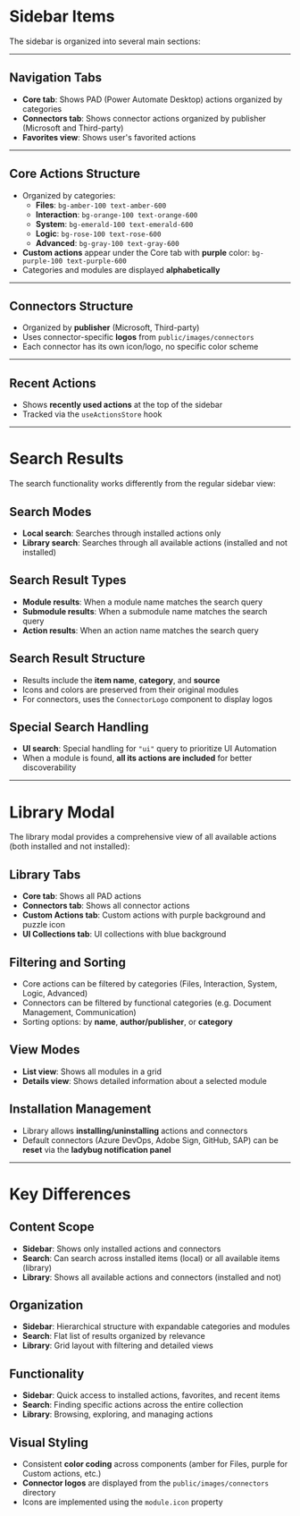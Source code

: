 # Sidebar Items

The sidebar is organized into several main sections:

---

## Navigation Tabs

- **Core tab**: Shows PAD (Power Automate Desktop) actions organized by categories  
- **Connectors tab**: Shows connector actions organized by publisher (Microsoft and Third-party)  
- **Favorites view**: Shows user's favorited actions  

---

## Core Actions Structure

- Organized by categories:
  - **Files**: `bg-amber-100 text-amber-600`
  - **Interaction**: `bg-orange-100 text-orange-600`
  - **System**: `bg-emerald-100 text-emerald-600`
  - **Logic**: `bg-rose-100 text-rose-600`
  - **Advanced**: `bg-gray-100 text-gray-600`
- **Custom actions** appear under the Core tab with **purple** color: `bg-purple-100 text-purple-600`
- Categories and modules are displayed **alphabetically**

---

## Connectors Structure

- Organized by **publisher** (Microsoft, Third-party)
- Uses connector-specific **logos** from `public/images/connectors`
- Each connector has its own icon/logo, no specific color scheme

---

## Recent Actions

- Shows **recently used actions** at the top of the sidebar
- Tracked via the `useActionsStore` hook

---

# Search Results

The search functionality works differently from the regular sidebar view:

## Search Modes

- **Local search**: Searches through installed actions only  
- **Library search**: Searches through all available actions (installed and not installed)

## Search Result Types

- **Module results**: When a module name matches the search query  
- **Submodule results**: When a submodule name matches the search query  
- **Action results**: When an action name matches the search query

## Search Result Structure

- Results include the **item name**, **category**, and **source**
- Icons and colors are preserved from their original modules
- For connectors, uses the `ConnectorLogo` component to display logos

## Special Search Handling

- **UI search**: Special handling for `"ui"` query to prioritize UI Automation
- When a module is found, **all its actions are included** for better discoverability

---

# Library Modal

The library modal provides a comprehensive view of all available actions (both installed and not installed):

## Library Tabs

- **Core tab**: Shows all PAD actions  
- **Connectors tab**: Shows all connector actions  
- **Custom Actions tab**: Custom actions with purple background and puzzle icon  
- **UI Collections tab**: UI collections with blue background  

## Filtering and Sorting

- Core actions can be filtered by categories (Files, Interaction, System, Logic, Advanced)  
- Connectors can be filtered by functional categories (e.g. Document Management, Communication)  
- Sorting options: by **name**, **author/publisher**, or **category**

## View Modes

- **List view**: Shows all modules in a grid  
- **Details view**: Shows detailed information about a selected module

## Installation Management

- Library allows **installing/uninstalling** actions and connectors  
- Default connectors (Azure DevOps, Adobe Sign, GitHub, SAP) can be **reset** via the **ladybug notification panel**

---

# Key Differences

## Content Scope

- **Sidebar**: Shows only installed actions and connectors  
- **Search**: Can search across installed items (local) or all available items (library)  
- **Library**: Shows all available actions and connectors (installed and not)

## Organization

- **Sidebar**: Hierarchical structure with expandable categories and modules  
- **Search**: Flat list of results organized by relevance  
- **Library**: Grid layout with filtering and detailed views

## Functionality

- **Sidebar**: Quick access to installed actions, favorites, and recent items  
- **Search**: Finding specific actions across the entire collection  
- **Library**: Browsing, exploring, and managing actions

## Visual Styling

- Consistent **color coding** across components (amber for Files, purple for Custom actions, etc.)  
- **Connector logos** are displayed from the `public/images/connectors` directory  
- Icons are implemented using the `module.icon` property